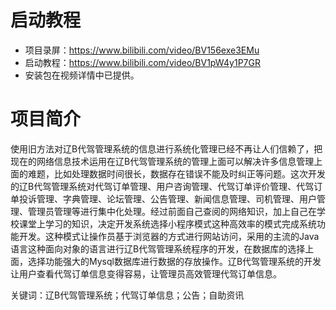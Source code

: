 # 启动教程

- 项目录屏：https://www.bilibili.com/video/BV156exe3EMu
- 启动教程：https://www.bilibili.com/video/BV1pW4y1P7GR
- 安装包在视频详情中已提供。

# 项目简介
使用旧方法对辽B代驾管理系统的信息进行系统化管理已经不再让人们信赖了，把现在的网络信息技术运用在辽B代驾管理系统的管理上面可以解决许多信息管理上面的难题，比如处理数据时间很长，数据存在错误不能及时纠正等问题。这次开发的辽B代驾管理系统对代驾订单管理、用户咨询管理、代驾订单评价管理、代驾订单投诉管理、字典管理、论坛管理、公告管理、新闻信息管理、司机管理、用户管理、管理员管理等进行集中化处理。经过前面自己查阅的网络知识，加上自己在学校课堂上学习的知识，决定开发系统选择小程序模式这种高效率的模式完成系统功能开发。这种模式让操作员基于浏览器的方式进行网站访问，采用的主流的Java语言这种面向对象的语言进行辽B代驾管理系统程序的开发，在数据库的选择上面，选择功能强大的Mysql数据库进行数据的存放操作。辽B代驾管理系统的开发让用户查看代驾订单信息变得容易，让管理员高效管理代驾订单信息。

关键词：辽B代驾管理系统；代驾订单信息；公告；自助资讯
